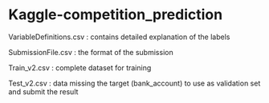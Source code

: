 # Kaggle-competition_prediction
VariableDefinitions.csv : contains detailed explanation of the labels <br>

SubmissionFile.csv : the format of the submission <br>

Train_v2.csv : complete dataset for training <br>

Test_v2.csv : data missing the target (bank_account) to use as validation set and submit the result
